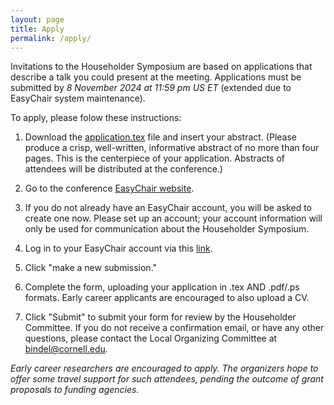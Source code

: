 ```yaml
---
layout: page
title: Apply
permalink: /apply/
---
```


Invitations to the Householder Symposium are based on applications
that describe a talk you could present at the meeting.  Applications
must be submitted by *8 November 2024 at 11:59 pm US ET* (extended due to EasyChair system maintenance).  

To apply, please folow these instructions:

1. Download the [application.tex](downloads/application.tex) file 
   and insert your abstract.
   (Please produce a crisp, well-written, informative abstract of no
   more than four pages. This is the centerpiece of your application.
   Abstracts of attendees will be distributed at the conference.)

2. Go to the conference [EasyChair website](https://easychair.org/my/conference?conf=hh2025).

3. If you do not already have an EasyChair account, you will be asked
   to create one now. Please set up an account; your account 
   information will only be used for communication about the 
   Householder Symposium.

4. Log in to your EasyChair account via this [link](https://easychair.org/my/conference?conf=hh2025).

5. Click "make a new submission."

6. Complete the form, uploading your application in .tex AND .pdf/.ps
   formats. Early career applicants are encouraged to also upload a CV.
   
7. Click "Submit" to submit your form for review by the Householder
   Committee. If you do not receive a confirmation email, or have any
   other questions, please contact the Local Organizing Committee at
   bindel@cornell.edu.

*Early career researchers are encouraged to apply.  The organizers
hope to offer some travel support for such attendees, pending the
outcome of grant proposals to funding agencies.*
